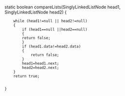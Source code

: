 static boolean compareLists(SinglyLinkedListNode head1, SinglyLinkedListNode head2) {
      
        while (head1!=null || head2!=null)
        {
            if (head1==null ||head2==null)
            {
            return false;
            }
            if (head1.data!=head2.data)
            {
                return false;
            }
            head1=head1.next;
            head2=head2.next;
        }
        return true;


    }
